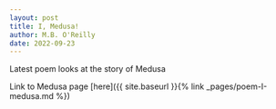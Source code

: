 ```yaml
---
layout: post
title: I, Medusa!
author: M.B. O'Reilly
date: 2022-09-23
---
```


Latest poem looks at the story of Medusa

Link to Medusa page [here]({{ site.baseurl }}{% link _pages/poem-I-medusa.md %}) 
